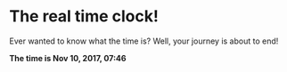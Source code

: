 # The real time clock!

Ever wanted to know what the time is? Well, your journey is about to end!

**The time is Nov 10, 2017, 07:46**